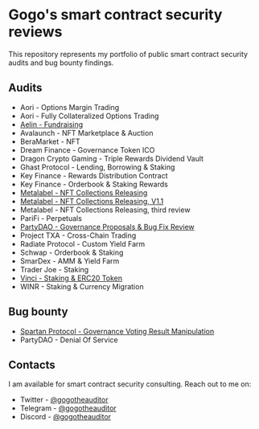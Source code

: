 # Gogo's smart contract security reviews

This repository represents my portfolio of public smart contract security audits and bug bounty findings.

## Audits

- Aori - Options Margin Trading
- Aori - Fully Collateralized Options Trading
- [Aelin - Fundraising](./reports/Aelin-Sub7-Security-Review.pdf)
- Avalaunch - NFT Marketplace & Auction
- BeraMarket - NFT
- Dream Finance - Governance Token ICO
- Dragon Crypto Gaming - Triple Rewards Dividend Vault
- Ghast Protocol - Lending, Borrowing & Staking
- Key Finance - Rewards Distribution Contract
- Key Finance - Orderbook & Staking Rewards
- [Metalabel - NFT Collections Releasing](./reports/Metalabel-Solo-Security-Review.md)
- [Metalabel - NFT Collections Releasing, V1.1](./reports/Metalabel-V1_1-Solo-Security-Review.md)
- Metalabel - NFT Collections Releasing, third review
- PariFi - Perpetuals
- [PartyDAO - Governance Proposals & Bug Fix Review](./reports/PartyDAO-Solo-Security-Review.pdf)
- Project TXA - Cross-Chain Trading
- Radiate Protocol - Custom Yield Farm
- Schwap - Orderbook & Staking
- SmarDex - AMM & Yield Farm
- Trader Joe - Staking
- [Vinci - Staking & ERC20 Token](./reports/Vinci-Solo-Security-Review.pdf)
- WINR - Staking & Currency Migration
  
## Bug bounty

- [Spartan Protocol - Governance Voting Result Manipulation](./reports/Spartan-Immunefi-Bug-Bounty.md)
- PartyDAO - Denial Of Service

## Contacts

I am available for smart contract security consulting. Reach out to me on:

- Twitter - [@gogotheauditor](https://twitter.com/gogotheauditor)
- Telegram - [@gogotheauditor](https://t.me/gogotheauditor)
- Discord - [@gogotheauditor](https://discordapp.com/users/451149166782185483)
